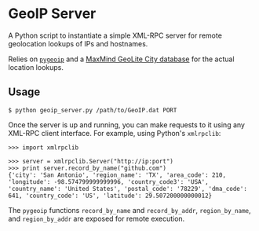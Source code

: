 # GeoIP Server

A Python script to instantiate a simple XML-RPC server for remote geolocation lookups of IPs and hostnames.

Relies on [`pygeoip`](http://code.google.com/p/pygeoip/) and a [MaxMind GeoLite City database](http://www.maxmind.com/app/geolitecity) for the actual location lookups.

## Usage

    $ python geoip_server.py /path/to/GeoIP.dat PORT

Once the server is up and running, you can make requests to it using any XML-RPC client interface. For example, using Python's `xmlrpclib`:

    >>> import xmlrpclib
    
    >>> server = xmlrpclib.Server("http://ip:port")
    >>> print server.record_by_name("github.com")
    {'city': 'San Antonio', 'region_name': 'TX', 'area_code': 210, 'longitude': -98.574799999999996, 'country_code3': 'USA', 'country_name': 'United States', 'postal_code': '78229', 'dma_code': 641, 'country_code': 'US', 'latitude': 29.507200000000012}

The `pygeoip` functions `record_by_name` and `record_by_addr`, `region_by_name`, and `region_by_addr` are exposed for remote execution.
